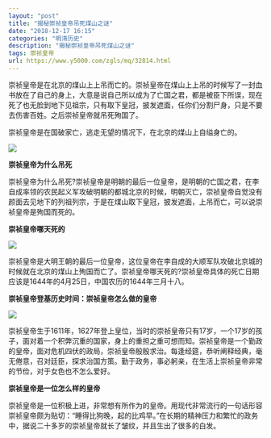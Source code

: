 ```yaml
---
layout: "post"
title: "揭秘崇祯皇帝吊死煤山之谜"
date: "2018-12-17 16:15"
categories: "明清历史"
description: "揭秘崇祯皇帝吊死煤山之谜"
tags: 崇祯皇帝
url: https://www.y5000.com/zgls/mq/32814.html
---
```






崇祯皇帝是在北京的煤山上上吊而亡的。崇祯皇帝在煤山上上吊的时候写了一封血书放在了自己的身上，大意是说自己所以成为了亡国之君，都是被臣下所误，现在死了也无脸到地下见祖宗，只有取下皇冠，披发遮面，任你们分割尸身，只是不要去伤害百姓。之后崇祯皇帝就吊死殉国了。

崇祯皇帝是在国破家亡，逃走无望的情况下，在北京的煤山上自缢身亡的。

![](https://img.y5000.com/uploads/allimg/180912/8-1P9121043552A.jpg)

**崇祯皇帝为什么吊死**

崇祯皇帝为什么吊死?崇祯皇帝是明朝的最后一位皇帝，是明朝的亡国之君，在李自成率领的农民起义军攻破明朝的都城北京的时候，明朝灭亡，崇祯皇帝自觉没有颜面去见地下的列祖列宗，于是在煤山取下皇冠，披发遮面，上吊而亡，可以说崇祯皇帝是殉国而死的。

**崇祯皇帝哪天死的**

**![](https://img.y5000.com/uploads/allimg/180912/8-1P9121045009C.jpg)**

崇祯皇帝是大明王朝的最后一位皇帝，这位皇帝在李自成的大顺军队攻破北京城的时候就在北京的煤山上殉国而亡了。崇祯皇帝哪天死的?崇祯皇帝具体的死亡日期应该是1644年的4月25日，中国农历的1644年三月十八。

**崇祯皇帝登基历史时间：崇祯皇帝怎么做的皇帝**

**![](https://img.y5000.com/uploads/allimg/180912/8-1P912104540E1.jpg)**

崇祯皇帝生于1611年，1627年登上皇位，当时的崇祯皇帝只有17岁，一个17岁的孩子，面对着一个积弊沉重的国家，身上的重担之重可想而知。崇祯皇帝是一个勤政的皇帝，面对危机四伏的政局，崇祯皇帝殷殷求治。每逢经筵，恭听阐释经典，毫无倦意，召对廷臣，探求治国方策。勤于政务，事必躬亲，在生活上崇祯皇帝非常的节俭，对于女色也不怎么爱好。

**崇祯皇帝是一位怎么样的皇帝**

崇祯皇帝是一位积极上进，非常想有所作为的皇帝。用现代非常流行的一句话形容崇祯皇帝颇为贴切：“睡得比狗晚，起的比鸡早。”在长期的精神压力和繁忙的政务中，据说二十多岁的崇祯皇帝就长了皱纹，并且生出了很多的白发。
